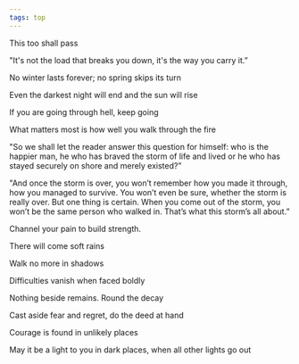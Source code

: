 ```yaml
---
tags: top
---
```


This too shall pass

"It's not the load that breaks you down, it's the way you carry it.”

No winter lasts forever; no spring skips its turn

Even the darkest night will end and the sun will rise

If you are going through hell, keep going

What matters most is how well you walk through the fire

"So we shall let the reader answer this question for himself: who is the happier man, he who has braved the storm of life and lived or he who has stayed securely on shore and merely existed?”

"And once the storm is over, you won’t remember how you made it through, how you managed to survive. You won’t even be sure, whether the storm is really over. But one thing is certain. When you come out of the storm, you won’t be the same person who walked in. That’s what this storm’s all about.”

Channel your pain to build strength. 

There will come soft rains

Walk no more in shadows 

Difficulties vanish when faced boldly

Nothing beside remains. Round the decay

Cast aside fear and regret, do the deed at hand

Courage is found in unlikely places 

May it be a light to you in dark places, when all other lights go out

